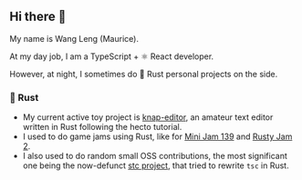 ## Hi there 👋

My name is Wang Leng (Maurice).

At my day job, I am a TypeScript + ⚛️ React developer.

However, at night, I sometimes do 🦀 Rust personal projects on the side.

### 🦀 Rust

* My current active toy project is [knap-editor](https://github.com/yamgent/knap-editor), an amateur text editor written in Rust following the hecto tutorial.
* I used to do game jams using Rust, like for [Mini Jam 139](https://github.com/yamgent/mini-jam-139-fae-coin) and [Rusty Jam 2](https://github.com/yamgent/rusty-jam-2-dog-chicken).
* I also used to do random small OSS contributions, the most significant one being the now-defunct [stc project](https://github.com/dudykr/stc), that tried to rewrite `tsc` in Rust.

<!--
**yamgent/yamgent** is a ✨ _special_ ✨ repository because its `README.md` (this file) appears on your GitHub profile.

Here are some ideas to get you started:

- 🔭 I’m currently working on ...
- 🌱 I’m currently learning ...
- 👯 I’m looking to collaborate on ...
- 🤔 I’m looking for help with ...
- 💬 Ask me about ...
- 📫 How to reach me: ...
- 😄 Pronouns: ...
- ⚡ Fun fact: ...
-->
